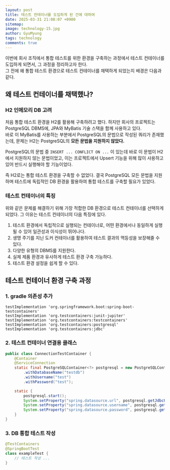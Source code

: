 ```yaml
---
layout:	post
title: 테스트 컨테이너를 도입하게 된 건에 대하여
date: 2025-03-31 21:08:07 +0900
sitemap: 
image: technology-15.jpg
author: GyuMyung
tags: technology
comments: true
---
```


이번에 회사 조직에서 통합 테스트를 위한 환경을 구축하는 과정에서 테스트 컨테이너를 도입하게 되면서, 그 과정을 정리하고자 한다.<br/>
그 전에 왜 통합 테스트 환경으로 테스트 컨테이너를 채택하게 되었는지 배경은 다음과 같다.<br/>

## 왜 테스트 컨테이너를 채택했나?
### H2 인메모리 DB 고려

처음 통합 테스트 환경을 H2를 활용해 구축하려고 했다. 하지만 회사의 프로젝트는 PostgreSQL DBMS에, JPA와 MyBatis 기술 스택을 함께 사용하고 있다.<br/>
바로 이 MyBatis를 사용하는 부분에서 PostgreSQL의 문법으로 작성된 쿼리가 존재했는데, 문제는 H2는 PostgreSQL의 **모든 문법을 지원하지 않았다.**

PostgreSQL의 문법 중 `INSERT ... CONFLICT ON ...` 이 있는데 바로 이 문법이 H2에서 지원하지 않는 문법이었고, 이는 프로젝트에서 Upsert 기능을 위해 많이 사용하고 있어 반드시 실행해야 할 기능이었다.

즉 H2로는 통합 테스트 환경을 구축할 수 없었다. 결국 PostgreSQL 모든 문법을 지원하며 테스트에 독립적인 DB 환경을 활용하여 통합 테스트를 구축할 필요가 있었다.

### 테스트 컨테이너의 특징

위와 같은 문제를 해결하기 위해 가장 적합한 DB 환경으로 테스트 컨테이너를 선택하게 되었다. 그 이유는 테스트 컨테이너의 다음 특징에 있다.

1. 테스트 환경에서 독립적으로 실행되는 컨테이너로, 어떤 환경에서나 동일하게 실행될 수 있어 일관성과 이식성이 뛰어나다.
2. 생명 주기를 지닌 도커 컨테이너를 활용하여 테스트 결과의 멱등성을 보장해줄 수 있다.
3. 다양한 유형의 DBMS를 지원한다.
4. 실제 제품 환경과 유사하게 테스트 환경 구축 가능하다.
5. 테스트 환경 설정을 쉽게 할 수 있다.

## 테스트 컨테이너 환경 구축 과정
### 1. gradle 의존성 추가
```build
testImplementation 'org.springframework.boot:spring-boot-testcontainers'
testImplementation 'org.testcontainers:junit-jupiter'
testImplementation 'org.testcontainers:testcontainers'
testImplementation 'org.testcontainers:postgresql'
testImplementation 'org.testcontainers:jdbc'
```

### 2. 테스트 컨테이너 연결용 클래스
```java
public class ConnectionTestContainer {
    @Container
    @ServiceConnection
    static final PostgreSQLContainer<?> postgresql = new PostgreSQLContainer<>("postgres:16-alpine")
        .withDatabaseName("testdb")
        .withUsername("test")
        .withPassword("test");

    static {
        postgresql.start();
        System.setProperty("spring.datasource.url", postgresql.getJdbcUrl());
        System.setProperty("spring.datasource.username", postgresql.getUsername());
        System.setProperty("spring.datasource.password", postgresql.getPassword());
    }
}
```

### 3. DB  통합 테스트 작성
```java
@TestContainers
@SpringBootTest
class exampleTest {
    // 테스트 작성 ...
}
```
